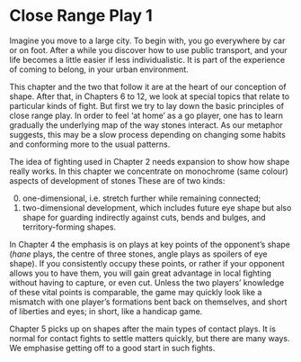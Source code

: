 
# Close Range Play 1

Imagine you move to a large city. To begin with, you go everywhere by car or on foot. After a while you discover how to use public transport, and your life becomes a little easier if less individualistic. It is part of the experience
of coming to belong, in your urban environment.

This chapter and the two that follow it are at the heart of our conception of shape. After that, in Chapters 6 to 12, we look at special topics that relate to particular kinds of fight. But first we try to lay down the basic principles of
close range play. In order to feel ‘at home’ as a go player, one has to learn gradually the underlying map of the way stones interact. As our metaphor suggests, this may be a slow process depending on changing some habits and conforming more to the usual patterns.

The idea of fighting used in Chapter 2 needs expansion to show how shape really works. In this chapter we concentrate on monochrome (same colour) aspects of development of stones These are of two kinds:

0. one-dimensional, i.e. stretch further while remaining connected;
0. two-dimensional development, which includes future eye shape but also shape for guarding indirectly against cuts, bends and bulges, and territory-forming shapes.

In Chapter 4 the emphasis is on plays at key points of the opponent’s shape (_hane_ plays, the centre of three stones, angle plays as spoilers of eye shape). If you consistently occupy these points, or rather if your opponent allows
you to have them, you will gain great advantage in local fighting without having to capture, or even cut. Unless the two players’ knowledge of these vital points is comparable, the game may quickly look like a mismatch with one player’s formations bent back on themselves, and short of liberties and eyes; in short, like a handicap game.

Chapter 5 picks up on shapes after the main types of contact plays. It is normal for contact fights to settle matters quickly, but there are many ways. We emphasise getting off to a good start in such fights.